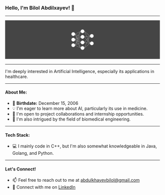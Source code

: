 ### Hello, I'm Bilol Abdilxayev! 👋

---

![Ryan Gosling](ryan.jpg)

---

I'm deeply interested in Artificial Intelligence, especially its applications in healthcare.

---

#### About Me:

- 📅 **Birthdate:** December 15, 2006
- 💡 I'm eager to learn more about AI, particularly its use in medicine.
- 💼 I'm open to project collaborations and internship opportunities.
- 🧬 I'm also intrigued by the field of biomedical engineering.

---

#### Tech Stack:

- 💻 I mainly code in C++, but I'm also somewhat knowledgeable in Java, Golang, and Python.

---

#### Let's Connect!

- 📫 Feel free to reach out to me at [abdulkhayevbilol@gmail.com](mailto:abdulkhayevbilol@gmail.com)
- 🔗 Connect with me on [LinkedIn](https://www.linkedin.com/in/bilol-abdilxayev-b6b7b02b1/)
